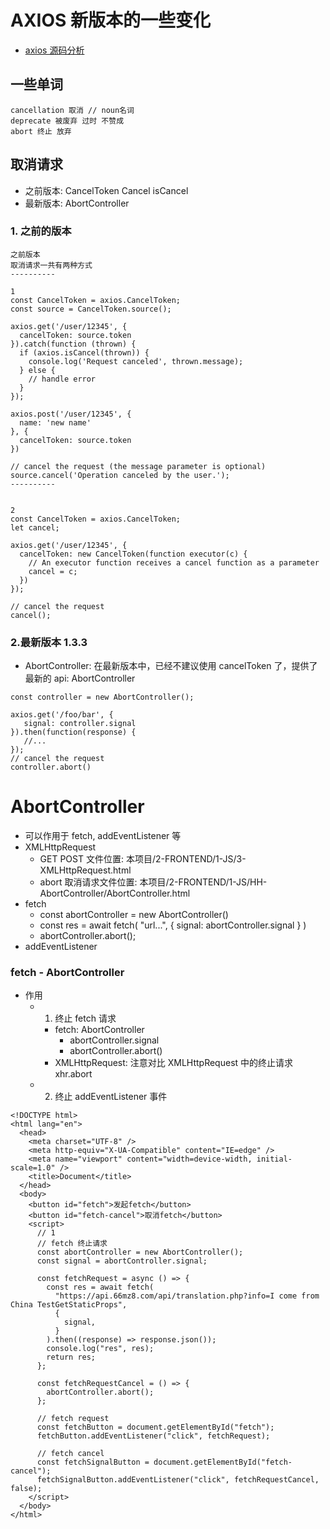 # AXIOS 新版本的一些变化

- [axios 源码分析](https://juejin.cn/post/6844904147532120072)

## 一些单词

```
cancellation 取消 // noun名词
deprecate 被废弃 过时 不赞成
abort 终止 放弃
```

## 取消请求

- 之前版本: CancelToken Cancel isCancel
- 最新版本: AbortController

### 1. 之前的版本

```11111111111111111111111111111111111
之前版本
取消请求一共有两种方式
----------

1
const CancelToken = axios.CancelToken;
const source = CancelToken.source();

axios.get('/user/12345', {
  cancelToken: source.token
}).catch(function (thrown) {
  if (axios.isCancel(thrown)) {
    console.log('Request canceled', thrown.message);
  } else {
    // handle error
  }
});

axios.post('/user/12345', {
  name: 'new name'
}, {
  cancelToken: source.token
})

// cancel the request (the message parameter is optional)
source.cancel('Operation canceled by the user.');
----------


2
const CancelToken = axios.CancelToken;
let cancel;

axios.get('/user/12345', {
  cancelToken: new CancelToken(function executor(c) {
    // An executor function receives a cancel function as a parameter
    cancel = c;
  })
});

// cancel the request
cancel();
```

### 2.最新版本 1.3.3

- AbortController: 在最新版本中，已经不建议使用 cancelToken 了，提供了最新的 api: AbortController

```222222222222222222222222222222
const controller = new AbortController();

axios.get('/foo/bar', {
   signal: controller.signal
}).then(function(response) {
   //...
});
// cancel the request
controller.abort()
```

# AbortController
- 可以作用于 fetch, addEventListener 等
- XMLHttpRequest
  - GET POST 文件位置: 本项目/2-FRONTEND/1-JS/3-XMLHttpRequest.html
  - abort 取消请求文件位置: 本项目/2-FRONTEND/1-JS/HH-AbortController/AbortController.html
- fetch
  - const abortController = new AbortController()
  - const res = await fetch( "url...", { signal: abortController.signal } )
  - abortController.abort();
- addEventListener

### fetch - AbortController

- 作用
  - 1. 终止 fetch 请求
    - fetch: AbortController
      - abortController.signal
      - abortController.abort()
    - XMLHttpRequest: 注意对比 XMLHttpRequest 中的终止请求 xhr.abort
  - 2. 终止 addEventListener 事件

```
<!DOCTYPE html>
<html lang="en">
  <head>
    <meta charset="UTF-8" />
    <meta http-equiv="X-UA-Compatible" content="IE=edge" />
    <meta name="viewport" content="width=device-width, initial-scale=1.0" />
    <title>Document</title>
  </head>
  <body>
    <button id="fetch">发起fetch</button>
    <button id="fetch-cancel">取消fetch</button>
    <script>
      // 1
      // fetch 终止请求
      const abortController = new AbortController();
      const signal = abortController.signal;

      const fetchRequest = async () => {
        const res = await fetch(
          "https://api.66mz8.com/api/translation.php?info=I come from China TestGetStaticProps",
          {
            signal,
          }
        ).then((response) => response.json());
        console.log("res", res);
        return res;
      };

      const fetchRequestCancel = () => {
        abortController.abort();
      };

      // fetch request
      const fetchButton = document.getElementById("fetch");
      fetchButton.addEventListener("click", fetchRequest);

      // fetch cancel
      const fetchSignalButton = document.getElementById("fetch-cancel");
      fetchSignalButton.addEventListener("click", fetchRequestCancel, false);
    </script>
  </body>
</html>
```
